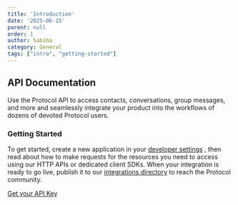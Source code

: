 ```yaml
---
title: 'Introduction'
date: '2025-06-15'
parent: null
order: 1
author: Sabiha
category: General
tags: ["intro", "getting-started"]
---
```



## API Documentation
Use the Protocol API to access contacts, conversations, group messages, and more and seamlessly integrate your product into the workflows of
dozens of devoted Protocol users.


### Getting Started
To get started, create a new application in your [developer settings](/dev-setings) , then read about how to make requests for the resources you need to
access using our HTTP APIs or dedicated client SDKs. When your integration is ready to go live, publish it to our [integrations directory](/integration-dir) to
reach the Protocol community.

[Get your API Key](/get-your-api-key)